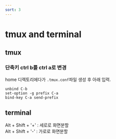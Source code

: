 ```yaml
---
sort: 3
---
```


# tmux and terminal

## tmux

### 단축키 ctrl b를 ctrl a로 변경

home 디렉토리에다가 `.tmux.conf`파일 생성 후 아래 입력.

```
unbind C-b
set-option -g prefix C-a
bind-key C-a send-prefix
```

## terminal

Alt + Shift + '+' : 세로로 화면분할<br>
Alt + Shift + '-' : 가로로 화면분할

